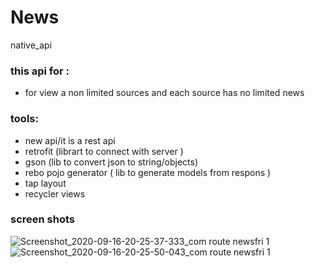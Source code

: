 # News
native_api

### this api for : ###
- for view a non limited sources and each source has no limited news 

### tools: ###
- new api/it is a rest api
- retrofit (librart to connect with server ) 
- gson (lib to convert json to string/objects)
- rebo pojo generator ( lib to generate models from respons )
- tap layout
- recycler views 


### screen shots ###
![Screenshot_2020-09-16-20-25-37-333_com route newsfri 1](https://user-images.githubusercontent.com/55314273/93378010-1e76c000-f85c-11ea-9f6b-a86f0b8efe19.jpg)
![Screenshot_2020-09-16-20-25-50-043_com route newsfri 1](https://user-images.githubusercontent.com/55314273/93378053-2e8e9f80-f85c-11ea-9148-98a0a921d3b7.jpg)


